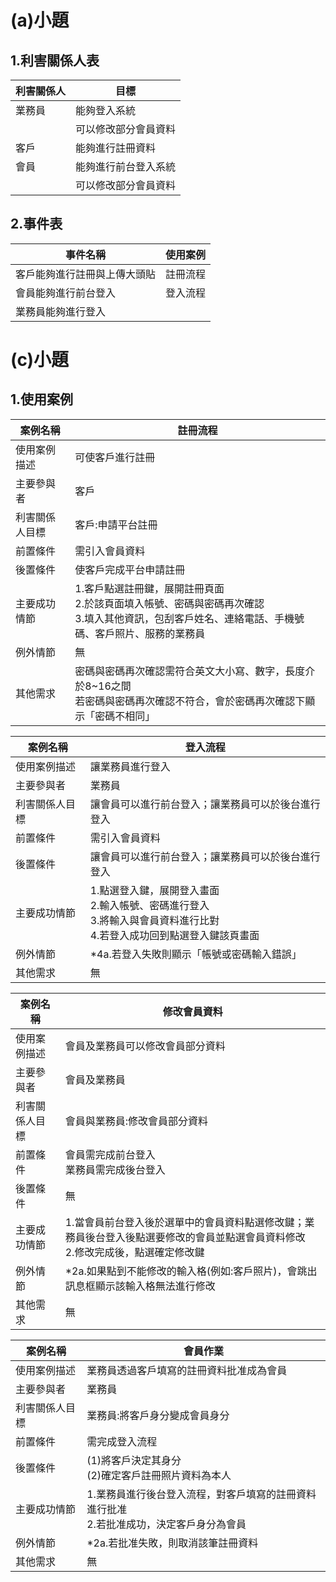 # (a)小題
## 1.利害關係人表
|利害關係人|目標|
|-------|------|
|業務員|能夠登入系統|
||可以修改部分會員資料|
|客戶|能夠進行註冊資料|
|會員|能夠進行前台登入系統|
||可以修改部分會員資料|
## 2.事件表
|事件名稱|使用案例|
|-------|------|
|客戶能夠進行註冊與上傳大頭貼|註冊流程|
|會員能夠進行前台登入|登入流程|
|業務員能夠進行登入|
# (c)小題
## 1.使用案例
案例名稱|註冊流程
-----|-----|
使用案例描述|可使客戶進行註冊
主要參與者|客戶
利害關係人目標|客戶:申請平台註冊
前置條件|需引入會員資料
後置條件|使客戶完成平台申請註冊
主要成功情節|1.客戶點選註冊鍵，展開註冊頁面<br>2.於該頁面填入帳號、密碼與密碼再次確認<br>3.填入其他資訊，包刮客戶姓名、連絡電話、手機號碼、客戶照片、服務的業務員
例外情節|無
其他需求|密碼與密碼再次確認需符合英文大小寫、數字，長度介於8~16之間<br>若密碼與密碼再次確認不符合，會於密碼再次確認下顯示「密碼不相同」

案例名稱|登入流程
-----|-----|
使用案例描述|讓業務員進行登入
主要參與者|業務員
利害關係人目標|讓會員可以進行前台登入；讓業務員可以於後台進行登入
前置條件|需引入會員資料
後置條件|讓會員可以進行前台登入；讓業務員可以於後台進行登入
主要成功情節|1.點選登入鍵，展開登入畫面<br>2.輸入帳號、密碼進行登入<br>3.將輸入與會員資料進行比對<br>4.若登入成功回到點選登入鍵該頁畫面
例外情節|*4a.若登入失敗則顯示「帳號或密碼輸入錯誤」
其他需求|無

案例名稱|修改會員資料
|-----|-----|
使用案例描述|會員及業務員可以修改會員部分資料
主要參與者|會員及業務員
利害關係人目標|會員與業務員:修改會員部分資料
前置條件|會員需完成前台登入<br>業務員需完成後台登入
後置條件|無
主要成功情節|1.當會員前台登入後於選單中的會員資料點選修改鍵；業務員後台登入後點選要修改的會員並點選會員資料修改<br>2.修改完成後，點選確定修改鍵
例外情節|*2a.如果點到不能修改的輸入格(例如:客戶照片)，會跳出訊息框顯示該輸入格無法進行修改
其他需求|無

案例名稱|會員作業
-----|-----|
使用案例描述|業務員透過客戶填寫的註冊資料批准成為會員
主要參與者|業務員
利害關係人目標|業務員:將客戶身分變成會員身分
前置條件|需完成登入流程
後置條件|(1)將客戶決定其身分<br>(2)確定客戶註冊照片資料為本人
主要成功情節|1.業務員進行後台登入流程，對客戶填寫的註冊資料進行批准<br>2.若批准成功，決定客戶身分為會員
例外情節|*2a.若批准失敗，則取消該筆註冊資料
其他需求|無